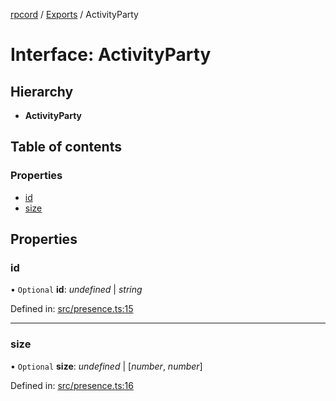 [rpcord](../README.md) / [Exports](../modules.md) / ActivityParty

# Interface: ActivityParty

## Hierarchy

* **ActivityParty**

## Table of contents

### Properties

- [id](activityparty.md#id)
- [size](activityparty.md#size)

## Properties

### id

• `Optional` **id**: *undefined* \| *string*

Defined in: [src/presence.ts:15](https://github.com/DjDeveloperr/RPCord/blob/308e2e6/src/presence.ts#L15)

___

### size

• `Optional` **size**: *undefined* \| [*number*, *number*]

Defined in: [src/presence.ts:16](https://github.com/DjDeveloperr/RPCord/blob/308e2e6/src/presence.ts#L16)
